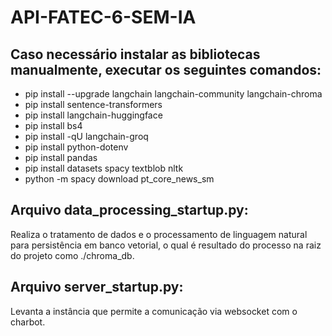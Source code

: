 # API-FATEC-6-SEM-IA

## Caso necessário instalar as bibliotecas manualmente, executar os seguintes comandos:
- pip install --upgrade langchain langchain-community langchain-chroma
- pip install sentence-transformers
- pip install langchain-huggingface
- pip install bs4
- pip install -qU langchain-groq
- pip install python-dotenv
- pip install pandas
- pip install datasets spacy textblob nltk
- python -m spacy download pt_core_news_sm

## Arquivo data_processing_startup.py:
Realiza o tratamento de dados e o processamento de linguagem natural para persistência em banco vetorial, o qual é resultado do processo na raiz do projeto como ./chroma_db.

## Arquivo server_startup.py:
Levanta a instância que permite a comunicação via websocket com o charbot.
